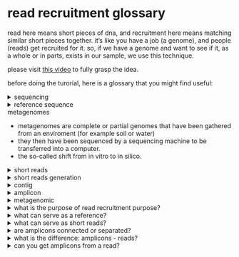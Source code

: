 # read recruitment glossary
read here means short pieces of dna, and recruitment here means matching similar short pieces together. it’s like you have a job (a genome), and people (reads) get recruited for it. so, if we have a genome and want to see if it, as a whole or in parts, exists in our sample, we use this technique.  

please visit [this video](https://www.youtube.com/watch?v=MqD4aN1p1qA) to fully grasp the idea.

before doing the turorial, here is a glossary that you might find useful:
<details>
  <summary>sequencing</summary>
  
  Determining the precise order of nucleotides in a DNA or RNA.
  - Sanger sequencing (first generation)
  - Next generation sequencing (NGS)
  - Third gen (Oxford Nanopore, PacBio SMRT)
</details>
<details>
  
  <summary>reference sequence</summary>
  
  - a sequence that serves as the base for comparing and aligning other sequences.
  - anything that is longer than your shorts may serve as a reference.
</details>

  <summary>metagenomes</summary>
  
  - metagenomes are complete or partial genomes that have been gathered from an enviroment (for example soil or water)
  - they then have been sequenced by a sequencing machine to be transferred into a computer.
  - the so-called shift from in vitro to in silico.
</details>

<details>
  <summary>short reads</summary>
  
- dna sequences generated during sequencing, ranging from 50 to 300 base pairs.
- they are produced by technologies like illumina.
- shorts can be long: you can recruit long-reads with your ref sequence, too.
</details>

<details>
  <summary>short reads generation</summary>
  
  1. **fragmentation**: using physical, enzymatic, chemical methods. 
  they produce fragments of varying size but within a specific range (200-500).
  2. **size selection**: using electrophoresis, purification.
  fragments within the desired size are enriched others are discarded.
  3. **adapter ligation**: short dna sequences (adapters) are added to the end of the fragments.
  for attaching fragments to the sequencing platform.
  4. **sequencing by synthesis**: illumina sequences fragments. 
  the length is defined by the number of cycles during the sequence.
</details>


<details>
  <summary>contig</summary>

  - when sequencing generates **many reads that overlap**, it means that the sequencing machine produces multiple short fragments of DNA that represent the **same regions of the original DNA sequence**, often with overlapping sections. what does it mean?
  - it means that one part of the dna is being read several times by the machine and the parts that have been repeated with a high likelihood are the correct bases. these are accepted as shorts. then these shorts are put together to form a contig which is longer. you can have a ref for building a contig or not. software looks at the reads and finds when the end of one read matches the start of another and that is how it knows how to put the shorts in order.
</details>


<details>
  <summary>amplicon</summary>

  - amplify: large, -on: used in genetics to denote a unit or region.
  - piece of dna that has been amplified (copied).
  - you can use pcr to copy those pieces.
  - are usually small, ranging from 100 to 500 base pairs
</details>

<details>
  <summary>metagenomic</summary>

  Metagenomics is the study of the genetic material recovered directly from environmental samples, bypassing the need to isolate and culture individual organisms. 
</details>




<details>
  <summary>what is the purpose of read recruitment purpose?</summary>

  - investigate one or more ref sequences in the context of one of more samples to which we have access through short reads.
  - your ref and short reads can be anything.
 </details>

<details>
  <summary>what can serve as a reference?</summary>

  - **complete genomes** (e.g., bacterial, viral, eukaryotic).
  - **draft genomes** or **contigs** (incomplete assemblies from sequencing projects).
  - **individual genes** or **regions of interest** (e.g., marker genes like 16S rRNA, functional genes.)
  - **Metagenome-assembled genome (MAGs)** from previous analyses.
  - even artificially constructed sequences or hypothetical references.
 </details>

<details>
  <summary>what can serve as short reads?</summary>

  **short reads are raw sequencing reads from your dataset.** (it means that we have extracted them and fragmented in vitro, then given that to a sequencing machine and now we have the sequences in silico and we can work on them.
  
  - **metagenomic datasets**, where sequences come from a mixed microbial community.
  - **transcriptomic datasets**, focusing on RNA sequences (e.g., for gene expression studies).
  - **amplicon sequencing** (e.g., 16S or ITS reads) for community profiling.
  - **whole-genome sequencing** (WGS) data for a specific organism.
  - even synthetic or simulated reads, depending on the purpose of the study.
  </details>



<details>
  <summary> are amplicons connected or separated? </summary>
  they can be connected or separated, depending on the context of the analysis.
  
  - connected: in metagenomics, they can overlap if they are multiple fragments.
  - separated: in pcr or sequencing and analysis.
  
  in anvio they are typically treated as separated unless you assemble them into contigs.
 </details>


<details>
  <summary>what is the difference: amplicons - reads?</summary>
  
  ![Amplicon Read](read_recruitment/amplicon-read.png)
</details>
 

<details>
  <summary> can you get amplicons from a read?</summary>

  We don’t usually produce amplicons from reads because reads are random fragments of DNA generated during sequencing. Amplicons, on the other hand, are specific DNA regions amplified during a PCR-based process, targeting a particular part of the genome (e.g., the 16S rRNA gene). Reads can, however, be used to reconstruct amplicons when they originate from sequencing targeted amplicons.
 </details>



















